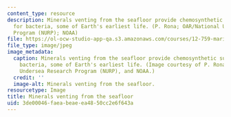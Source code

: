 ```yaml
---
content_type: resource
description: Minerals venting from the seafloor provide chemosynthetic sustenance
  for bacteria, some of Earth's earliest life. (P. Rona; OAR/National Undersea Research
  Program (NURP); NOAA)
file: https://ol-ocw-studio-app-qa.s3.amazonaws.com/courses/12-759-marine-chemistry-seminar-spring-2006/3de00046faeabeaeea4850cc2e6f643a_12-759s06.jpg
file_type: image/jpeg
image_metadata:
  caption: Minerals venting from the seafloor provide chemosynthetic sustenance for
    bacteria, some of Earth's earliest life. (Image courtesy of P. Rona, OAR/National
    Undersea Research Program (NURP), and NOAA.)
  credit: ''
  image-alt: Minerals venting from the seafloor.
resourcetype: Image
title: Minerals venting from the seafloor
uid: 3de00046-faea-beae-ea48-50cc2e6f643a
---
```

